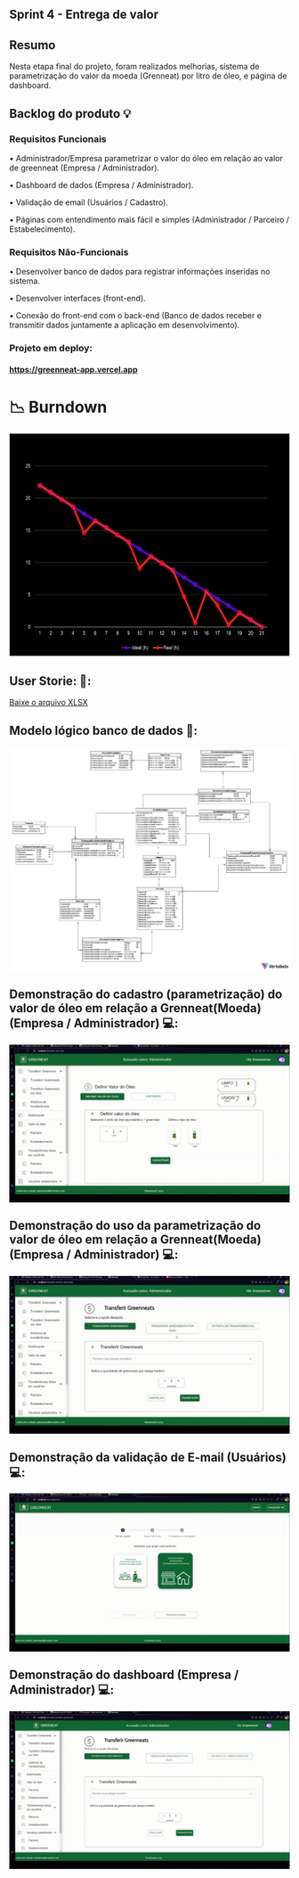 ## Sprint 4 - Entrega de valor

## Resumo

<p> Nesta etapa final do projeto, foram realizados melhorias, sistema de parametrização do valor da moeda (Grenneat) por litro de óleo, e página de dashboard.</p>

## Backlog do produto :bulb:
### Requisitos Funcionais
<p> • Administrador/Empresa parametrizar o valor do óleo em relação ao valor de greenneat (Empresa / Administrador). </p>
<p> • Dashboard de dados (Empresa / Administrador).  </p>
<p> • Validação de email (Usuários / Cadastro).  </p>
<p> • Páginas com entendimento mais fácil e simples (Administrador / Parceiro / Estabelecimento). </p>

### Requisitos Não-Funcionais
<p> • Desenvolver banco de dados para registrar informações inseridas no sistema. </p>
<p> • Desenvolver interfaces (front-end). </p>
<p> • Conexão do front-end com o back-end (Banco de dados receber e transmitir dados juntamente a aplicação em desenvolvimento). </p>

### Projeto em deploy:
#### https://greenneat-app.vercel.app

# 📉 Burndown
<div align="left">
 <img src="https://github.com/4DeskGroup/API-2023.2/blob/main/Projeto/Sprint%204/Gifs/burndown-4-sprint.png" width="600" height="400"/>
</div>

## User Storie: 👤:
[Baixe o arquivo XLSX](https://github.com/4DeskGroup/API-2023.2/blob/main/Projeto/Sprint%204/Gifs/User%20Story4%20API4SEM.xlsx)

## Modelo lógico banco de dados 🧩:

<img align="center" src="Gifs/API_BD-2023-11-26_17-41.png"/>

## Demonstração do cadastro (parametrização) do valor de óleo em relação a Grenneat(Moeda) (Empresa / Administrador) 💻:

<img align="center" src="Gifs/ParametrizacaoOleoGIF.gif"/>

## Demonstração do uso da parametrização do valor de óleo em relação a Grenneat(Moeda) (Empresa / Administrador) 💻:

<img align="center" src="Gifs/DemonstracaoParametrizacaoGIF.gif"/>

## Demonstração da validação de E-mail (Usuários) 💻:

<img align="center" src="Gifs/ValidacaoEmailGIF.gif"/>

## Demonstração do dashboard (Empresa / Administrador) 💻:

<img align="center" src="Gifs/DashBoardGIF.gif"/>
